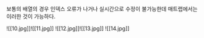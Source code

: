 보통의 배열의 경우 인덱스 오류가 나거나 실시간으로 수정이 불가능한데 매트랩에서는 이러한 것이 가능하다.

![[10.jpg]]![[11.jpg]]
![[12.jpg]]![[13.jpg]]
![[14.jpg]]